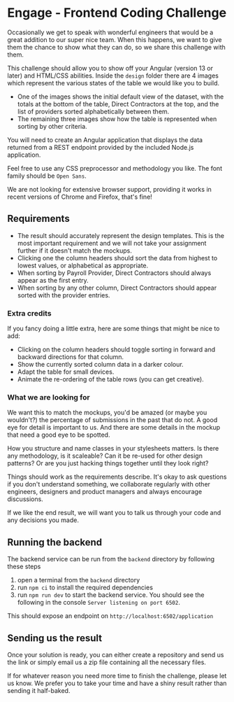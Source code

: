 # Engage - Frontend Coding Challenge

Occasionally we get to speak with wonderful engineers that would be a great addition to our super nice team. When this happens, we want to give them the chance to show what they can do, so we share this challenge with them.

This challenge should allow you to show off your Angular (version 13 or later) and HTML/CSS abilities. Inside the `design` folder there are 4 images which represent the various states of the table we would like you to build.

* One of the images shows the initial default view of the dataset, with the totals at the bottom of the table, Direct Contractors at the top, and the list of providers sorted alphabetically between them.
* The remaining three images show how the table is represented when sorting by other criteria.

You will need to create an Angular application that displays the data returned from a REST endpoint provided by the included Node.js application.

Feel free to use any CSS preprocessor and methodology you like. The font family should be `Open Sans`.

We are not looking for extensive browser support, providing it works in recent versions of Chrome and Firefox, that's fine!

## Requirements

* The result should accurately represent the design templates. This is the most important requirement and we will not take your assignment further if it doesn't match the mockups.
* Clicking one the column headers should sort the data from highest to lowest values, or alphabetical as appropriate.
* When sorting by Payroll Provider, Direct Contractors should always appear as the first entry.
* When sorting by any other column, Direct Contractors should appear sorted with the provider entries.

### Extra credits

If you fancy doing a little extra, here are some things that might be nice to add:

* Clicking on the column headers should toggle sorting in forward and backward directions for that column.
* Show the currently sorted column data in a darker colour.
* Adapt the table for small devices.
* Animate the re-ordering of the table rows (you can get creative).

### What we are looking for

We want this to match the mockups, you'd be amazed (or maybe you wouldn't?) the percentage of submissions in the past that do not. A good eye for detail is important to us. And there are some details in the mockup that need a good eye to be spotted.

How you structure and name classes in your stylesheets matters. Is there any methodology, is it scaleable? Can it be re-used for other design patterns? Or are you just hacking things together until they look right?

Things should work as the requirements describe. It's okay to ask questions if you don't understand something, we collaborate regularly with other engineers, designers and product managers and always encourage discussions.

If we like the end result, we will want you to talk us through your code and any decisions you made.

## Running the backend

The backend service can be run from the `backend` directory by following these steps
1. open a terminal from the `backend` directory
2. run `npm ci` to install the required dependencies
3. run `npm run dev` to start the backend service. You should see the following in the console ``` Server listening on port 6502 ```.

This should expose an endpoint on `http://localhost:6502/application`

## Sending us the result

Once your solution is ready, you can either create a repository and send us the link or simply email us a zip file containing all the necessary files.

If for whatever reason you need more time to finish the challenge, please let us know. We prefer you to take your time and have a shiny result rather than sending it half-baked.
